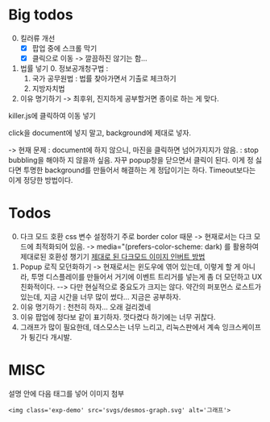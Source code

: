 # Big todos

0. 킬러류 개선
    * [x] 팝업 중에 스크롤 막기
    * [x] 클릭으로 이동  -> 깔끔하진 않기는 함...
1. 법률 넣기
    0. 정보공개청구법 : 
    1. 국가 공무원법 : 법률 찾아가면서 기출로 체크하기
    2. 지방자치법
2. 이유 명기하기
    -> 최후위, 진지하게 공부할거면 종이로 하는 게 맞다.

killer.js에 클릭하여 이동 넣기

click을 document에 넣지 말고, background에 제대로 넣자. 

-> 현재 문제
    : document에 하지 않으니, 마진을 클릭하면 넘어가지지가 않음. 
    : stop bubbling을 해야하 지 않을까 싶음. 자꾸 popup창을 닫으면서 클릭이 된다. 이게 정 싫다면 투명한 background를 만들어서 해결하는 게 정답이기는 하다. Timeout보다는 이게 정당한 방법이다. 

# Todos

0. 다크 모드 호환 css 변수 설정하기 주로 border color 때문
    -> 현재로서는 다크 모드에 최적화되어 있음.
    -> media="(prefers-color-scheme: dark) 를 활용하여 제대로된 호환성 챙기기
    [제대로 된 다크모드 이미지 인버트 방법](https://stackoverflow.com/questions/74638826/alternate-images-based-on-users-color-preference-without-using-javascript)
0. Popup 로직 모던화하기
    -> 현재로서는 윈도우에 엮어 있는데, 이렇게 할 게 아니라, 투명 디스플레이를 만들어서 거기에 이벤트 트리거를 넣는게 좀 더 모던하고 UX 친화적이다. 
    --> 다만 현실적으로 중요도가 크지는 않다. 약간의 퍼포먼스 로스트가 있는데, 지금 시간을 너무 많이 썼다... 지금은 공부하자.
1. 이유 명기하기 : 천천히 하자... 오래 걸리겠네
0. 이유 팝업에 정다보 같이 표기하자. 껏다켰다 하기에는 너무 귀찮다.
2. 그래프가 많이 필요한데, 데스모스는 너무 느리고, 리눅스판에서 계속 잉크스케이프가 튕긴다 개시발.

# MISC

설명 안에 다음 태그를 넣어 이미지 첨부 

```
<img class='exp-demo' src='svgs/desmos-graph.svg' alt='그래프'>
```
